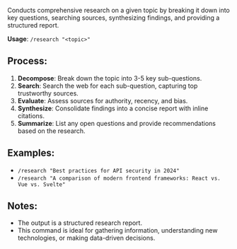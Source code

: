 Conducts comprehensive research on a given topic by breaking it down into key questions, searching sources, synthesizing findings, and providing a structured report.

**Usage**: `/research "<topic>"`

## Process:
1.  **Decompose**: Break down the topic into 3-5 key sub-questions.
2.  **Search**: Search the web for each sub-question, capturing top trustworthy sources.
3.  **Evaluate**: Assess sources for authority, recency, and bias.
4.  **Synthesize**: Consolidate findings into a concise report with inline citations.
5.  **Summarize**: List any open questions and provide recommendations based on the research.

## Examples:
- `/research "Best practices for API security in 2024"`
- `/research "A comparison of modern frontend frameworks: React vs. Vue vs. Svelte"`

## Notes:
- The output is a structured research report.
- This command is ideal for gathering information, understanding new technologies, or making data-driven decisions.